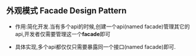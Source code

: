 ## 外观模式 Facade Design Pattern

- 作用:简化开发.当有多个api的时候,创建一个api(named facade)管理其它的api,开发者仅需要管理这一个**facade**即可

- 具体实现,多个api都仅仅只需要暴露同一个接口(named facade)即可.





